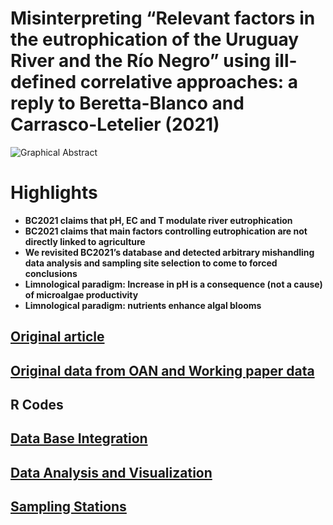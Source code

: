 # Misinterpreting “Relevant factors in the eutrophication of the Uruguay River and the Río Negro” using ill-defined correlative approaches: a reply to Beretta-Blanco and Carrasco-Letelier (2021)



![Graphical Abstract](5.img/Graphical_Abstract_15set21_red.png)


# Highlights

* __BC2021 claims that pH, EC and T modulate river eutrophication__
* __BC2021 claims that main factors controlling eutrophication are not directly linked to agriculture__
* __We revisited BC2021’s database and detected arbitrary mishandling data analysis and sampling site selection to come to forced conclusions__
* __Limnological paradigm: Increase in pH is a consequence (not a cause) of microalgae productivity__
* __Limnological paradigm:  nutrients enhance algal blooms__

## [Original article](https://www.sciencedirect.com/science/article/pii/S0048969720368303) 

## [Original data from OAN and Working paper data](https://github.com/NAlcan/Reply_BC2021/tree/master/2.Datos)

## R Codes

## [Data Base Integration](https://github.com/NAlcan/Reply_BC2021/blob/master/Interactive_code_files/Data_integration_md.md)

## [Data Analysis and Visualization](https://github.com/NAlcan/Reply_BC2021/blob/master/Interactive_code_files/Data_AnalysisVisualization.md)

## [Sampling Stations](https://github.com/NAlcan/Reply_BC2021/blob/master/Interactive_code_files/Sampling_Stations.md#table-a1-sampling-station)
